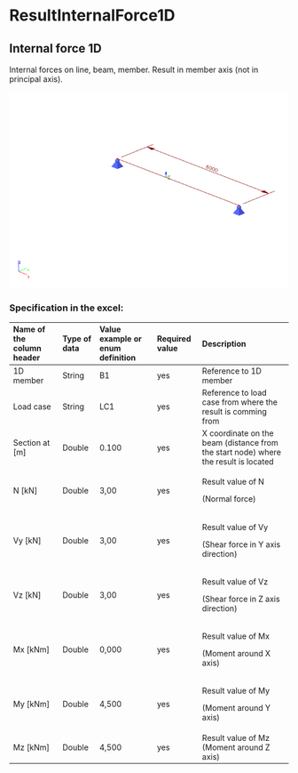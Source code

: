 # ResultInternalForce1D

## Internal force 1D

Internal forces on line, beam, member. Result in member axis \(not in principal axis\).

![](../.gitbook/assets/47_resultsinternal_force_1.gif)

### Specification in the excel:

<table>
  <thead>
    <tr>
      <th style="text-align:left">Name of the column header</th>
      <th style="text-align:left">Type of data</th>
      <th style="text-align:left">Value example or enum definition</th>
      <th style="text-align:left">Required value</th>
      <th style="text-align:left">Description</th>
    </tr>
  </thead>
  <tbody>
    <tr>
      <td style="text-align:left">1D member</td>
      <td style="text-align:left">String</td>
      <td style="text-align:left">B1</td>
      <td style="text-align:left">yes</td>
      <td style="text-align:left">Reference to 1D member</td>
    </tr>
    <tr>
      <td style="text-align:left">Load case</td>
      <td style="text-align:left">String</td>
      <td style="text-align:left">LC1</td>
      <td style="text-align:left">yes</td>
      <td style="text-align:left">Reference to load case from where the result is comming from</td>
    </tr>
    <tr>
      <td style="text-align:left">Section at [m]</td>
      <td style="text-align:left">Double</td>
      <td style="text-align:left">0.100</td>
      <td style="text-align:left">yes</td>
      <td style="text-align:left">X coordinate on the beam (distance from the start node) where the result
        is located</td>
    </tr>
    <tr>
      <td style="text-align:left">N [kN]</td>
      <td style="text-align:left">Double</td>
      <td style="text-align:left">3,00</td>
      <td style="text-align:left">yes</td>
      <td style="text-align:left">
        <p>Result value of N</p>
        <p>(Normal force)</p>
      </td>
    </tr>
    <tr>
      <td style="text-align:left">Vy [kN]</td>
      <td style="text-align:left">Double</td>
      <td style="text-align:left">3,00</td>
      <td style="text-align:left">yes</td>
      <td style="text-align:left">
        <p>Result value of Vy</p>
        <p>(Shear force in Y axis direction)</p>
      </td>
    </tr>
    <tr>
      <td style="text-align:left">Vz [kN]</td>
      <td style="text-align:left">Double</td>
      <td style="text-align:left">3,00</td>
      <td style="text-align:left">yes</td>
      <td style="text-align:left">
        <p>Result value of Vz</p>
        <p>(Shear force in Z axis direction)</p>
      </td>
    </tr>
    <tr>
      <td style="text-align:left">Mx [kNm]</td>
      <td style="text-align:left">Double</td>
      <td style="text-align:left">0,000</td>
      <td style="text-align:left">yes</td>
      <td style="text-align:left">
        <p>Result value of Mx</p>
        <p>(Moment around X axis)</p>
      </td>
    </tr>
    <tr>
      <td style="text-align:left">My [kNm]</td>
      <td style="text-align:left">Double</td>
      <td style="text-align:left">4,500</td>
      <td style="text-align:left">yes</td>
      <td style="text-align:left">
        <p>Result value of My</p>
        <p>(Moment around Y axis)</p>
      </td>
    </tr>
    <tr>
      <td style="text-align:left">Mz [kNm]</td>
      <td style="text-align:left">Double</td>
      <td style="text-align:left">4,500</td>
      <td style="text-align:left">yes</td>
      <td style="text-align:left">Result value of Mz (Moment around Z axis)</td>
    </tr>
  </tbody>
</table>

